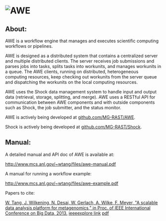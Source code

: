 ![AWE](https://raw.github.com/wtangiit/AWE/master/site/images/awe-lg.png)
=====

About:
------

AWE is a workflow engine that manages and executes scientific computing workflows or pipelines. 


AWE is designed as a distributed system that contains a centralized server and multiple distributed clients. The server receives job submissions and parses jobs into tasks, splits tasks into workunits, and manages workunits in a queue. The AWE clients, running on distributed, heterogeneous computing resources, keep checking out workunits from the server queue and dispatching the workunits on the local computing resources. 


AWE uses the Shock data management system to handle input and output data (retrieval, storage, splitting, and merge). AWE uses a RESTful API for communication between AWE components and with outside components such as Shock, the job submitter, and the status monitor.


AWE is actively being developed at [github.com/MG-RAST/AWE](http://github.com/MG-RAST/AWE).


Shock is actively being developed at [github.com/MG-RAST/Shock](http://github.com/MG-RAST/Shock).



Manual:
------

A detailed manual and API doc of AWE is available at:

http://www.mcs.anl.gov/~wtang/files/awe-manual.pdf

A manual for running a workflow example:

http://www.mcs.anl.gov/~wtang/files/awe-example.pdf

Papers to cite:

[W. Tang, J. Wilkening, N. Desai, W. Gerlach, A. Wilke, F. Meyer, "A scalable data analysis platform for metagenomics," in Proc. of IEEE International Conference on Big Data, 2013.](http://ieeexplore.ieee.org/xpl/articleDetails.jsp?arnumber=6691723) [ieeeexplore link](http://ieeexplore.ieee.org/xpl/articleDetails.jsp?arnumber=6691723) [pdf](http://www.mcs.anl.gov/papers/P5012-0913_1.pdf)

